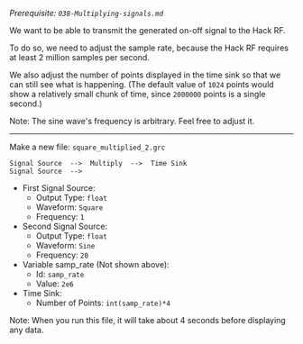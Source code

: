_Prerequisite: `038-Multiplying-signals.md`_

We want to be able to transmit the generated on-off signal to the Hack RF.

To do so, we need to adjust the sample rate, because the Hack RF requires at least 2 million samples per second.

We also adjust the number of points displayed in the time sink so that we can still see what is happening. (The default value of `1024` points would show a relatively small chunk of time, since `2000000` points is a single second.)

Note: The sine wave's frequency is arbitrary. Feel free to adjust it.

----------------------------------

Make a new file: `square_multiplied_2.grc`
```
Signal Source  -->  Multiply  -->  Time Sink
Signal Source  -->  
```

- First Signal Source:
  - Output Type: `float`
  - Waveform: `Square`
  - Frequency: `1`
- Second Signal Source:
  - Output Type: `float`
  - Waveform: `Sine`
  - Frequency: `20`
- Variable samp_rate (Not shown above):
  - Id: `samp_rate`
  - Value: `2e6`
- Time Sink:
  - Number of Points: `int(samp_rate)*4`

Note: When you run this file, it will take about 4 seconds before displaying any data.
